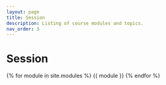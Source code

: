 ```yaml
---
layout: page
title: Session
description: Listing of course modules and topics.
nav_order: 3
---
```


# Session

{% for module in site.modules %}
{{ module }}
{% endfor %}
